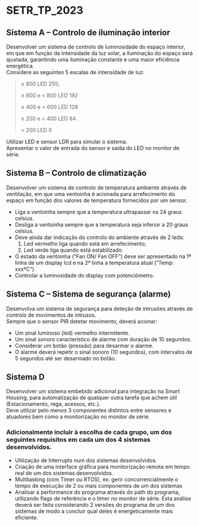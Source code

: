 # SETR_TP_2023

## Sistema A – Controlo de iluminação interior 
Desenvolver um sistema de controlo de luminosidade do espaço interior, em que em função da intensidade da luz solar, a iluminação do espaço será ajustada, garantindo uma iluminação constante e uma maior eficiência energética.  <br /> 
Considere as seguintes 5 escalas de intensidade de luz:
> $\geq$ 800 LED 255;
> 
> $\geq$ 600 e < 800 LED 192
> 
> $\geq$ 400 e < 600 LED 128
> 
> $\geq$ 200 e < 400 LED 64
>
> $\lt$ 200 LED 0

Utilizar LED e sensor LDR para simular o sistema. <br /> 
Apresentar o valor de entrada do sensor e saída do LED no monitor de série.

## Sistema B – Controlo de climatização 
Desenvolver um sistema de controlo de temperatura ambiente através de ventilação, em que uma ventoinha é acionada para arrefecimento do espaço em função dos valores de temperatura fornecidos por um sensor.
+ Liga a ventoinha sempre que a temperatura ultrapassar os 24 graus celsius.
+ Desliga a ventoinha sempre que a temperatura seja inferior a 20 graus celsius.
+ Deve ainda dar indicação do controlo do ambiente através de 2 leds:
  1. Led vermelho liga quando está em arrefecimento;
  1. Led verde liga quando está estabilizado.
+ O estado da ventoinha (“Fan ON/ Fan OFF”) deve ser apresentado na 1ª linha de um display lcd e na 2ª linha a temperatura atual (“Temp: xxxºC”)
+ Controlar a luminosidade do display com potenciómetro.

## Sistema C – Sistema de segurança (alarme)
Desenvolva um sistema de segurança para deteção de intrusões através de controlo de movimentos de intrusos.  <br /> 
Sempre que o sensor PIR detetar movimento, deverá acionar:
+ Um sinal luminoso (led) vermelho intermitente.
+ Um sinal sonoro característico de alarme com duração de 10 segundos.
+ Considerar um botão (pressão) para desarmar o alarme.
+ O alarme deverá repetir o sinal sonoro (10 segundos), com intervalos de 5 segundos até ser desarmado no botão.

## Sistema D
Desenvolver um sistema embebido adicional para integração na Smart Housing, para automatização de qualquer outra tarefa que achem útil (Estacionamento, rega, acessos, etc.). <br /> 
Deve utilizar pelo menos 3 componentes distintos entre sensores e atuadores bem como a monitorização no monitor de série.

### Adicionalmente incluir à escolha de cada grupo, um dos seguintes requisitos em cada um dos 4 sistemas desenvolvidos.
+ Utilização de Interrupts num dos sistemas desenvolvidos. 
+ Criação de uma interface gráfica para monitorização remota em tempo real de um dos sistemas desenvolvidos. 
+ Multitasking (com Timer ou RTOS), ex: gerir concorrencialmente o tempo de execução de 2 ou mais componentes de um dos sistemas 
+ Analisar a performance do programa através do path do programa, utilizando flags de referência e o timer no monitor de série. Esta análise deverá ser feita considerando 2 versões do programa de um dos sistemas de modo a concluir qual deles é energeticamente mais eficiente. 

